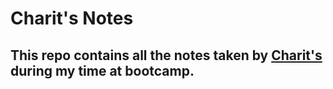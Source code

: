 # Charit's Notes
## This repo contains all the notes taken by [Charit's](https://github.com/MajorChe) during my time at bootcamp.